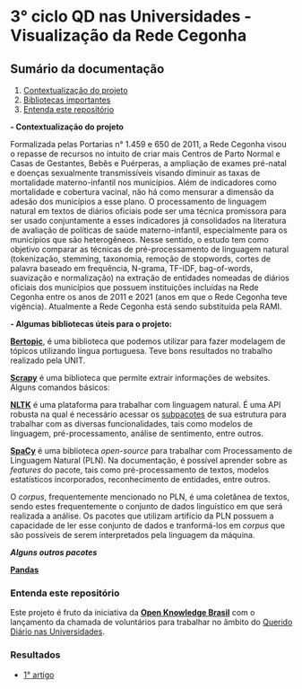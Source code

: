 # 3° ciclo QD nas Universidades - Visualização da Rede Cegonha

## Sumário da documentação
1. [Contextualização do projeto](#contextualizacao)
2. [Bibliotecas importantes](#bibliotecas)
3. [Entenda este repositório](#entenda)

**- Contextualização do projeto**

<a name="contextualizacao"></a> 
Formalizada pelas Portarias n° 1.459 e 650 de 2011, a Rede Cegonha visou o repasse de recursos no intuito de criar mais Centros de Parto Normal e Casas de Gestantes, Bebês e Puérperas, a ampliação de exames pré-natal e doenças sexualmente transmissíveis visando diminuir as taxas de mortalidade materno-infantil nos municípios. Além de indicadores como mortalidade e cobertura vacinal, não há como mensurar a dimensão da adesão dos municípios a esse plano. O processamento de linguagem natural em textos de diários oficiais pode ser uma técnica promissora para ser usado conjuntamente a esses indicadores já consolidados na literatura de avaliação de políticas de saúde materno-infantil, especialmente para os municípios que são heterogêneos.  Nesse sentido, o estudo tem como objetivo comparar as técnicas de pré-processamento de linguagem natural (tokenização, stemming, taxonomia, remoção de stopwords, cortes de palavra baseado em frequência, N-grama, TF-IDF, bag-of-words, suavização e normalização) na extração de entidades nomeadas de diários oficiais dos municípios que possuem instituições incluídas na Rede Cegonha entre os anos de 2011 e 2021 (anos em que o Rede Cegonha teve vigência). Atualmente a Rede Cegonha está sendo substituída pela RAMI.

**- Algumas bibliotecas úteis para o projeto:**
<a name="bibliotecas"></a>

**[Bertopic](https://maartengr.github.io/BERTopic/getting_started/quickstart/quickstart.html)**, é uma biblioteca que podemos utilizar para fazer modelagem de tópicos utilizando língua portuguesa. Teve bons resultados no trabalho realizado pela UNIT.

**[Scrapy](https://docs.scrapy.org/en/latest/topics/spiders.html)** é uma biblioteca que permite extrair informações de websites. Alguns comandos básicos:

**[NLTK](https://www.nltk.org)** é uma plataforma para trabalhar com linguagem natural. É uma API robusta na qual é necessário acessar os [subpacotes](https://www.nltk.org/api/nltk.html) de sua estrutura para trabalhar com as diversas funcionalidades, tais como modelos de linguagem, pré-processamento, análise de sentimento, entre outros.

**[SpaCy](https://spacy.io/usage/spacy-101)** é uma biblioteca _open-source_ para trabalhar com Processamento de Linguagem Natural (PLN). Na documentação, é possível aprender sobre as _features_ do pacote, tais como pré-processamento de textos, modelos estatísticos incorporados, reconhecimento de entidades, entre outros.

O _corpus_, frequentemente mencionado no PLN, é uma coletânea de textos, sendo estes frequentemente o conjunto de dados linguístico em que será realizada a análise. Os pacotes que utilizam artifício da PLN possuem a capacidade de ler esse conjunto de dados e tranformá-los em _corpus_ que são possíveis de serem interpretados pela linguagem da máquina.

**_Alguns outros pacotes_**

**[Pandas](https://pandas.pydata.org/)**

### Entenda este repositório
<a name="entenda"></a>

Este projeto é fruto da iniciativa da [**Open Knowledge Brasil**](https://ok.org.br) com o lançamento da chamada de voluntários para trabalhar no âmbito do [Querido Diário nas Universidades](https://ok.org.br/noticia/querido-diario-nas-universidades/).

### Resultados
- [1° artigo]()
